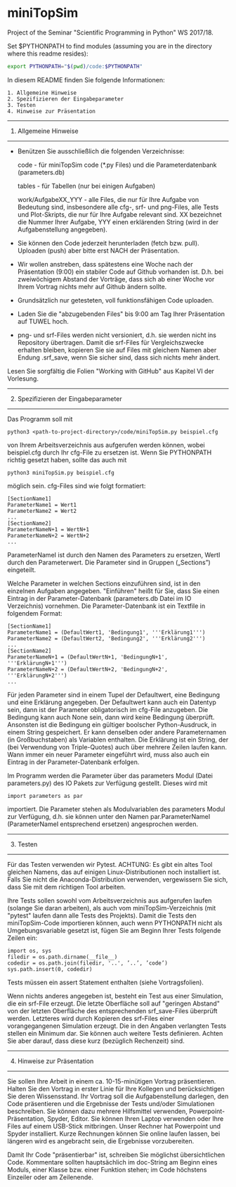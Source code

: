 # miniTopSim
Project of the Seminar "Scientific Programming in Python" WS 2017/18.

Set $PYTHONPATH to find modules (assuming you are in the directory where this readme resides):
```bash
export PYTHONPATH="$(pwd)/code:$PYTHONPATH"
```

In diesem README finden Sie folgende Informationen:

    1. Allgemeine Hinweise
    2. Spezifizieren der Eingabeparameter
    3. Testen
    4. Hinweise zur Präsentation
    
    
----------------------
1. Allgemeine Hinweise
----------------------

- Benützen Sie ausschließlich die folgenden Verzeichnisse:

    code - für miniTopSim code (*.py Files) und die Parameterdatenbank (parameters.db)
    
    tables - für Tabellen (nur bei einigen Aufgaben)
    
    work/AufgabeXX_YYY - alle Files, die nur für Ihre Aufgabe von Bedeutung sind, insbesondere alle cfg-, srf- und png-Files, alle Tests und Plot-Skripts, die nur für Ihre Aufgabe relevant sind. XX bezeichnet die Nummer Ihrer Aufgabe, YYY einen erklärenden String (wird in der Aufgabenstellung angegeben).

- Sie können den Code jederzeit herunterladen (fetch bzw. pull). Uploaden (push) aber bitte erst NACH der Präsentation.

- Wir wollen anstreben, dass spätestens eine Woche nach der Präsentation (9:00) ein stabiler Code auf Github vorhanden ist. D.h. bei zweiwöchigem Abstand der Vorträge, dass sich ab einer Woche vor Ihrem Vortrag nichts mehr auf Github ändern sollte.

- Grundsätzlich nur getesteten, voll funktionsfähigen Code uploaden.

- Laden Sie die "abzugebenden Files" bis 9:00 am Tag Ihrer Präsentation auf TUWEL hoch.

- png- und srf-Files werden nicht versioniert, d.h. sie werden nicht ins Repository übertragen. Damit die srf-Files für Vergleichszwecke erhalten bleiben, kopieren Sie sie auf Files mit gleichem Namen aber Endung .srf_save, wenn Sie sicher sind, dass sich nichts mehr ändert.

Lesen Sie sorgfältig die Folien "Working with GitHub" aus Kapitel VI der Vorlesung. 


-------------------------------------
2. Spezifizieren der Eingabeparameter
-------------------------------------

Das Programm soll mit 

    python3 <path-to-project-directory>/code/miniTopSim.py beispiel.cfg

von Ihrem Arbeitsverzeichnis aus aufgerufen werden können, wobei beispiel.cfg durch Ihr cfg-File zu ersetzen ist. Wenn Sie PYTHONPATH richtig gesetzt haben, sollte das auch mit

    python3 miniTopSim.py beispiel.cfg

möglich sein. cfg-Files sind wie folgt formatiert:

    [SectionName1]
    ParameterName1 = Wert1
    ParameterName2 = Wert2
    ...
    [SectionName2]
    ParameterNameN+1 = WertN+1
    ParameterNameN+2 = WertN+2
    ...

ParameterNameI ist durch den Namen des Parameters zu ersetzen, WertI durch den Parameterwert. Die Parameter sind in Gruppen („Sections”) eingeteilt. 

Welche Parameter in welchen Sections einzuführen sind, ist in den einzelnen Aufgaben angegeben. "Einführen" heißt für Sie, dass Sie einen Eintrag in der Parameter-Datenbank (parameters.db Datei im IO Verzeichnis) vornehmen. Die Parameter-Datenbank ist ein Textfile in folgendem Format:

    [SectionName1]
    ParameterName1 = (DefaultWert1, 'Bedingung1', '''Erklärung1''')
    ParameterName2 = (DefaultWert2, 'Bedingung2', '''Erklärung2''')
    ...
    [SectionName2]
    ParameterNameN+1 = (DefaultWertN+1, 'BedingungN+1', '''ErklärungN+1''')
    ParameterNameN+2 = (DefaultWertN+2, 'BedingungN+2', '''ErklärungN+2''')
    ...

Für jeden Parameter sind in einem Tupel der Defaultwert, eine Bedingung und eine Erklärung angegeben. Der Defaultwert kann auch ein Datentyp sein, dann ist der Parameter obligatorisch im cfg-File anzugeben. Die Bedingung kann auch None sein, dann wird keine Bedingung überprüft. Ansonsten ist die Bedingung ein gültiger boolscher Python-Ausdruck, in einem String gespeichert. Er kann denselben oder andere Parameternamen (in Großbuchstaben) als Variablen enthalten. Die Erklärung ist ein String, der (bei Verwendung von Triple-Quotes) auch über mehrere Zeilen laufen kann. Wann immer ein neuer Parameter eingeführt wird, muss also auch ein Eintrag in der Parameter-Datenbank erfolgen.

Im Programm werden die Parameter über das parameters Modul (Datei parameters.py) des IO Pakets zur Verfügung gestellt. Dieses wird mit

    import parameters as par

importiert. Die Parameter stehen als Modulvariablen des parameters Modul zur Verfügung, d.h. sie können unter den Namen par.ParameterNameI (ParameterNameI entsprechend ersetzen) angesprochen werden.


---------
3. Testen
---------

Für das Testen verwenden wir Pytest. ACHTUNG: Es gibt ein altes Tool gleichen Namens, das auf einigen Linux-Distributionen noch installiert ist. Falls Sie nicht die Anaconda-Distribution verwenden, vergewissern Sie sich, dass Sie mit dem richtigen Tool arbeiten.

Ihre Tests sollen sowohl vom Arbeitsverzeichnis aus aufgerufen laufen (solange Sie daran arbeiten), als auch vom miniTopSim-Verzeichnis (mit "pytest" laufen dann alle Tests des Projekts). Damit die Tests den miniTopSim-Code importieren können, auch wenn PYTHONPATH nicht als Umgebungsvariable gesetzt ist, fügen Sie am Beginn Ihrer Tests folgende Zeilen ein:

    import os, sys
    filedir = os.path.dirname(__file__)
    codedir = os.path.join(filedir, '..', ’..’, ’code’)
    sys.path.insert(0, codedir)

Tests müssen ein assert Statement enthalten (siehe Vortragsfolien).

Wenn nichts anderes angegeben ist, besteht ein Test aus einer Simulation, die ein srf-File erzeugt. Die letzte Oberfläche soll auf "geringen Abstand" von der letzten Oberfläche des entsprechenden srf_save-Files überprüft werden. Letzteres wird durch Kopieren des srf-Files einer vorangegangenen Simulation erzeugt. Die in den Angaben verlangten Tests stellen ein Minimum dar. Sie können auch weitere Tests definieren. Achten Sie aber darauf, dass diese kurz (bezüglich Rechenzeit) sind.


----------------------------
4. Hinweise zur Präsentation
----------------------------

Sie sollen Ihre Arbeit in einem ca. 10-15-minütigen Vortrag präsentieren. Halten Sie den Vortrag in erster Linie für Ihre Kollegen und berücksichtigen Sie deren Wissensstand. Ihr Vortrag soll die Aufgabenstellung darlegen, den Code präsentieren und die Ergebnisse der Tests und/oder Simulationen beschreiben. Sie können dazu mehrere Hilfsmittel verwenden, Powerpoint-Präsentation, Spyder, Editor. Sie können Ihren Laptop verwenden oder Ihre Files auf einem USB-Stick mitbringen. Unser Rechner hat Powerpoint und Spyder installiert. Kurze Rechnungen können Sie online laufen lassen, bei längeren wird es angebracht sein, die Ergebnisse vorzubereiten.

Damit Ihr Code "präsentierbar" ist, schreiben Sie möglichst übersichtlichen Code. Kommentare sollten hauptsächlich im doc-String am Beginn eines Moduls, einer Klasse bzw. einer Funktion stehen; im Code höchstens Einzeiler oder am Zeilenende.

